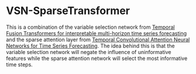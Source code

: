# VSN-SparseTransformer
This is a combination of the variable selection network from [Temporal Fusion Transformers for interpretable multi-horizon time series forecasting](https://www.sciencedirect.com/science/article/pii/S0169207021000637#b15)
and the sparse attention layer from [Temporal Convolutional Attention Neural Networks for Time Series Forecasting](https://ieeexplore.ieee.org/abstract/document/9534351).
The idea behind this is that the variable selection network will negate the influence of uninformative features while the sparse attention network will select the most 
informative time steps. 
